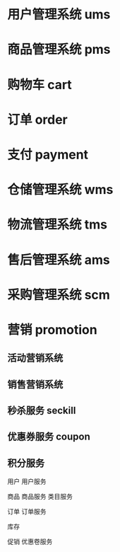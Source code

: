 # 用户管理系统 ums

# 商品管理系统 pms

# 购物车 cart

# 订单 order

# 支付 payment

# 仓储管理系统 wms

# 物流管理系统 tms

# 售后管理系统 ams

# 采购管理系统 scm

# 营销 promotion

## 活动营销系统

## 销售营销系统

## 秒杀服务 seckill

## 优惠券服务 coupon

## 积分服务

用户
用户服务

商品
商品服务
类目服务

订单
订单服务

库存

促销
优惠卷服务
